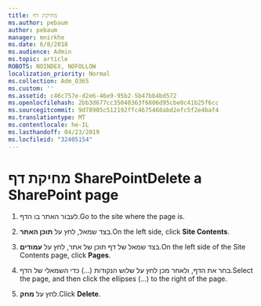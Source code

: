 ```yaml
---
title: מחיקת דף
ms.author: pebaum
author: pebaum
manager: mnirkhe
ms.date: 6/8/2018
ms.audience: Admin
ms.topic: article
ROBOTS: NOINDEX, NOFOLLOW
localization_priority: Normal
ms.collection: Adm_O365
ms.custom: ''
ms.assetid: c46c757e-d2e6-46e9-95b2-5b47bb4bd572
ms.openlocfilehash: 2bb3d677cc35040363f6806d95cbe0c41b25f6cc
ms.sourcegitcommit: 9d78905c512192ffc4675468abd2efc5f2e4baf4
ms.translationtype: MT
ms.contentlocale: he-IL
ms.lasthandoff: 04/23/2019
ms.locfileid: "32405154"
---
```

# <a name="delete-a-sharepoint-page"></a><span data-ttu-id="e8119-102">מחיקת דף SharePoint</span><span class="sxs-lookup"><span data-stu-id="e8119-102">Delete a SharePoint page</span></span>

1. <span data-ttu-id="e8119-103">לעבור האתר בו הדף.</span><span class="sxs-lookup"><span data-stu-id="e8119-103">Go to the site where the page is.</span></span>
    
2. <span data-ttu-id="e8119-104">בצד שמאל, לחץ על **תוכן האתר**.</span><span class="sxs-lookup"><span data-stu-id="e8119-104">On the left side, click **Site Contents**.</span></span>
    
3. <span data-ttu-id="e8119-105">בצד שמאל של דף תוכן של אתר, לחץ על **עמודים**.</span><span class="sxs-lookup"><span data-stu-id="e8119-105">On the left side of the Site Contents page, click **Pages**.</span></span>
    
4. <span data-ttu-id="e8119-106">בחר את הדף, ולאחר מכן לחץ על שלוש הנקודות (...) כדי השמאלי של הדף.</span><span class="sxs-lookup"><span data-stu-id="e8119-106">Select the page, and then click the ellipses (...) to the right of the page.</span></span>
    
5. <span data-ttu-id="e8119-107">לחץ על **מחק**.</span><span class="sxs-lookup"><span data-stu-id="e8119-107">Click **Delete**.</span></span>
    

